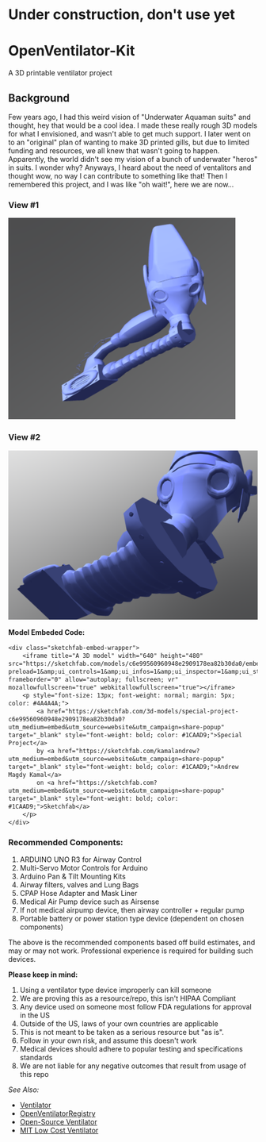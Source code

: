 # Under construction, don't use yet
# OpenVentilator-Kit
A 3D printable ventilator project
## Background
Few years ago, I had this weird vision of "Underwater Aquaman suits" and thought, hey that would be a cool idea. I made these really rough 3D models for what I envisioned, and wasn't able to get much support. I later went on to an "original" plan of wanting to make 3D printed gills, but due to limited funding and resources, we all knew that wasn't going to happen. Apparently, the world didn't see my vision of a bunch of underwater "heros" in suits. I wonder why? Anyways, I heard about the need of ventalitors and thought wow, no way I can contribute to something like that! Then I remembered this project, and I was like "oh wait!", here we are now...

### View #1
![N|Mask1](https://raw.githubusercontent.com/Mentors4EDU/OpenVentilator-Kit/master/Model%20Visuals/%231.png)

### View #2
![N|Mask2](https://raw.githubusercontent.com/Mentors4EDU/OpenVentilator-Kit/master/Model%20Visuals/%232.png)

**Model Embeded Code:**
```
<div class="sketchfab-embed-wrapper">
    <iframe title="A 3D model" width="640" height="480" src="https://sketchfab.com/models/c6e99560960948e2909178ea82b30da0/embed?preload=1&amp;ui_controls=1&amp;ui_infos=1&amp;ui_inspector=1&amp;ui_stop=1&amp;ui_watermark=1&amp;ui_watermark_link=1" frameborder="0" allow="autoplay; fullscreen; vr" mozallowfullscreen="true" webkitallowfullscreen="true"></iframe>
    <p style="font-size: 13px; font-weight: normal; margin: 5px; color: #4A4A4A;">
        <a href="https://sketchfab.com/3d-models/special-project-c6e99560960948e2909178ea82b30da0?utm_medium=embed&utm_source=website&utm_campaign=share-popup" target="_blank" style="font-weight: bold; color: #1CAAD9;">Special Project</a>
        by <a href="https://sketchfab.com/kamalandrew?utm_medium=embed&utm_source=website&utm_campaign=share-popup" target="_blank" style="font-weight: bold; color: #1CAAD9;">Andrew Magdy Kamal</a>
        on <a href="https://sketchfab.com?utm_medium=embed&utm_source=website&utm_campaign=share-popup" target="_blank" style="font-weight: bold; color: #1CAAD9;">Sketchfab</a>
    </p>
</div>
```
### Recommended Components:
1. ARDUINO UNO R3 for Airway Control
2. Multi-Servo Motor Controls for Arduino
3. Arduino Pan & Tilt Mounting Kits
4. Airway filters, valves and Lung Bags
5. CPAP Hose Adapter and Mask Liner
6. Medical Air Pump device such as Airsense
7. If not medical airpump device, then airway controller + regular pump
8. Portable battery or power station type device (dependent on chosen components)

The above is the recommended components based off build estimates, and may or may not work. Professional experience is required for building such devices.

**Please keep in mind:**  
1. Using a ventilator type device improperly can kill someone  
2. We are proving this as a resource/repo, this isn't HIPAA Compliant  
3. Any device used on someone most follow FDA regulations for approval in the US  
4. Outside of the US, laws of your own countries are applicable  
5. This is not meant to be taken as a serious resource but "as is".  
6. Follow in your own risk, and assume this doesn't work  
7. Medical devices should adhere to popular testing and specifications standards  
8. We are not liable for any negative outcomes that result from usage of this repo

*See Also:*
- [Ventilator](https://github.com/jcl5m1/ventilator)
- [OpenVentilatorRegistry](https://github.com/openventilatorregistry/OpenVentilatorRegistry)
- [Open-Source Ventilator](https://github.com/CSSALTlab/Open_Source_Ventilator)
- [MIT Low Cost Ventilator](https://github.com/RuairiSpain/openVentilator)
